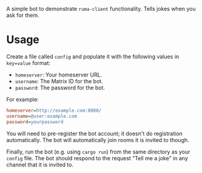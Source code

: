 A simple bot to demonstrate `ruma-client` functionality. Tells jokes when you ask for them.
# Usage

Create a file called `config` and populate it with the following values in `key=value` format:
- `homeserver`: Your homeserver URL.
- `username`: The Matrix ID for the bot.
- `password`: The password for the bot.

For example:

```ini
homeserver=http://example.com:8080/
username=@user:example.com
password=yourpassword
```

You will need to pre-register the bot account; it doesn't do registration
automatically. The bot will automatically join rooms it is invited to though.

Finally, run the bot (e.g. using `cargo run`) from the same directory as your
`config` file. The bot should respond to the request "Tell me a joke" in any
channel that it is invited to.